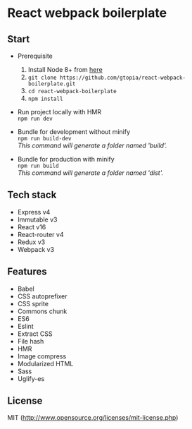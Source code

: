 # React webpack boilerplate

## Start  
* Prerequisite  
    1. Install Node 8+ from [here](https://nodejs.org/en/)
    2. `git clone https://github.com/gtopia/react-webpack-boilerplate.git`
    3. `cd react-webpack-boilerplate`
    4. `npm install`

* Run project locally with HMR  
    `npm run dev`  

* Bundle for development without minify  
    `npm run build-dev`  
    _This command will generate a folder named 'build'._  

* Bundle for production with minify  
    `npm run build`  
    _This command will generate a folder named 'dist'._  


## Tech stack  
* Express v4
* Immutable v3
* React v16
* React-router v4
* Redux v3
* Webpack v3


## Features  
* Babel
* CSS autoprefixer
* CSS sprite
* Commons chunk
* ES6
* Eslint
* Extract CSS
* File hash
* HMR
* Image compress
* Modularized HTML
* Sass
* Uglify-es


## License

MIT (http://www.opensource.org/licenses/mit-license.php)


